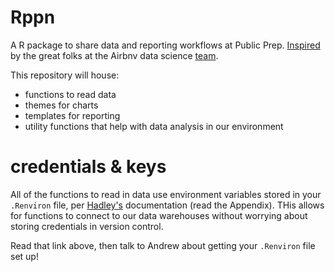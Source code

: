 # Rppn
A R package to share data and reporting workflows at Public Prep.  [Inspired](https://medium.com/airbnb-engineering/using-r-packages-and-education-to-scale-data-science-at-airbnb-906faa58e12d#.pawy0ho6z) by the great folks at the Airbnv data science [team](https://medium.com/airbnb-engineering).

This repository will house:
- functions to read data 
- themes for charts
- templates for reporting
- utility functions that help with data analysis in our environment

# credentials & keys
All of the functions to read in data use environment variables stored in your `.Renviron` file, per [Hadley's](https://cran.r-project.org/web/packages/httr/vignettes/api-packages.html) documentation (read the Appendix).  THis allows for functions to connect to our data warehouses without worrying about storing credentials in version control.

Read that link above, then talk to Andrew about getting your `.Renviron` file set up!

